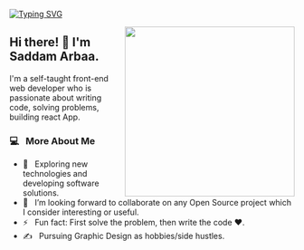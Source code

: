 <p>
 
[![Typing SVG](https://readme-typing-svg.herokuapp.com?lines=Full-Stack+)](https://git.io/typing-svg)
 
</P>

<p>
 <img align="right" src="https://camo.githubusercontent.com/992babdffd8c74a1502de375fbdf7e4d54773242/68747470733a2f2f6d656469612e67697068792e636f6d2f6d656469612f53576f536b4e36447854737a71494b4571762f67697068792e676966" width="300" height="300"/>
</p>

<h2>  Hi there! 👋 I'm Saddam Arbaa.</h2>

I'm a self-taught front-end web developer who is passionate about writing code, solving problems, building react App.

<h3>  💻 &nbsp; More About Me </h3>

- 🤔 &nbsp; Exploring new technologies and developing software solutions.
- 👯 &nbsp; I’m looking forward to collaborate on any Open Source project which I consider interesting or useful.
- ⚡ &nbsp; Fun fact: First solve the problem, then write the code :heart:.
- ✍️ &nbsp; Pursuing Graphic Design as hobbies/side hustles.
